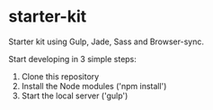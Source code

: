 # starter-kit
Starter kit using Gulp, Jade, Sass and Browser-sync.

Start developing in 3 simple steps:
1. Clone this repository
2. Install the Node modules ('npm install')
3. Start the local server ('gulp')
